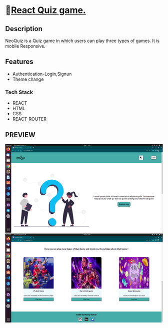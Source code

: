 #  🔗[React Quiz game.](https://clinquant-semifreddo-e49ebb.netlify.app/)

## Description
NeoQuiz is a Quiz game in which users can play three types of games.
It is mobile Responsive.

## Features
* Authentication-Login,Signun
* Theme change

### Tech Stack
* REACT
* HTML
* CSS
* REACT-ROUTER

## PREVIEW

<img class="intro-img" src="/public/preview-1.png" alt="preview" />
<img class="intro-img" src="/public/preview-2.png" alt="preview" />